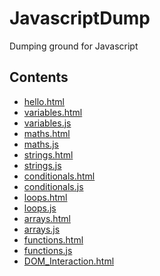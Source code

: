 # JavascriptDump
Dumping ground for Javascript

## Contents

* [hello.html](https://github.com/James-P-D/JavascriptDump/blob/master/src/hello.html)  
* [variables.html](https://github.com/James-P-D/JavascriptDump/blob/master/src/variables.html)  
* [variables.js](https://github.com/James-P-D/JavascriptDump/blob/master/src/variables.js)  
* [maths.html](https://github.com/James-P-D/JavascriptDump/blob/master/src/maths.html)  
* [maths.js](https://github.com/James-P-D/JavascriptDump/blob/master/src/maths.js)  
* [strings.html](https://github.com/James-P-D/JavascriptDump/blob/master/src/strings.html)  
* [strings.js](https://github.com/James-P-D/JavascriptDump/blob/master/src/strings.js)  
* [conditionals.html](https://github.com/James-P-D/JavascriptDump/blob/master/src/conditionals.html)  
* [conditionals.js](https://github.com/James-P-D/JavascriptDump/blob/master/src/conditionals.js)  
* [loops.html](https://github.com/James-P-D/JavascriptDump/blob/master/src/loops.html)  
* [loops.js](https://github.com/James-P-D/JavascriptDump/blob/master/src/loops.js)  
* [arrays.html](https://github.com/James-P-D/JavascriptDump/blob/master/src/arrays.html)  
* [arrays.js](https://github.com/James-P-D/JavascriptDump/blob/master/src/arrays.js)  
* [functions.html](https://github.com/James-P-D/JavascriptDump/blob/master/src/functions.html)  
* [functions.js](https://github.com/James-P-D/JavascriptDump/blob/master/src/functions.js)  
* [DOM_Interaction.html](https://github.com/James-P-D/JavascriptDump/blob/master/src/DOM_Interaction.html)  


<!--
* [variables.js](https://github.com/James-P-D/JavascriptDump/blob/master/src/variables.js)  
* [variables.html](https://github.com/James-P-D/JavascriptDump/blob/master/src/variables.html)  
* [variables.js](https://github.com/James-P-D/JavascriptDump/blob/master/src/variables.js)  
* [variables.html](https://github.com/James-P-D/JavascriptDump/blob/master/src/variables.html)  
* [variables.js](https://github.com/James-P-D/JavascriptDump/blob/master/src/variables.js)  
* [variables.html](https://github.com/James-P-D/JavascriptDump/blob/master/src/variables.html)  
* [variables.js](https://github.com/James-P-D/JavascriptDump/blob/master/src/variables.js)  
-->